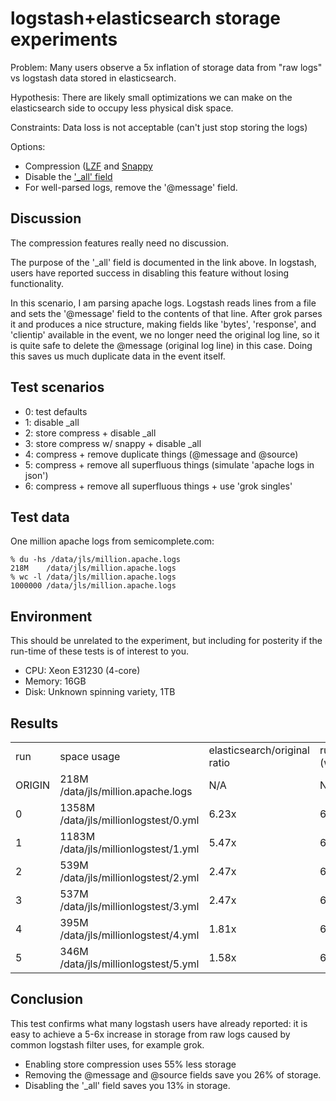 # logstash+elasticsearch storage experiments

Problem: Many users observe a 5x inflation of storage data from "raw logs" vs
logstash data stored in elasticsearch.

Hypothesis: There are likely small optimizations we can make on the
elasticsearch side to occupy less physical disk space.

Constraints: Data loss is not acceptable (can't just stop storing the logs)

Options:

* Compression ([LZF](http://www.elasticsearch.org/blog/2012/06/25/0.19.5-released.html) and
  [Snappy](http://www.elasticsearch.org/blog/2012/08/23/0.19.9-released.html)
* Disable the ['_all' field](http://www.elasticsearch.org/guide/reference/mapping/all-field.html)
* For well-parsed logs, remove the '@message' field.

## Discussion

The compression features really need no discussion. 

The purpose of the '_all' field is documented in the link above. In logstash,
users have reported success in disabling this feature without losing
functionality.

In this scenario, I am parsing apache logs. Logstash reads lines from a file and
sets the '@message' field to the contents of that line. After grok parses it
and produces a nice structure, making fields like 'bytes', 'response', and
'clientip' available in the event, we no longer need the original log line, so
it is quite safe to delete the @message (original log line) in this case. Doing
this saves us much duplicate data in the event itself.

## Test scenarios

* 0: test defaults
* 1: disable _all
* 2: store compress + disable _all
* 3: store compress w/ snappy + disable _all
* 4: compress + remove duplicate things (@message and @source) 
* 5: compress + remove all superfluous things (simulate 'apache logs in json')
* 6: compress + remove all superfluous things + use 'grok singles'

## Test data

One million apache logs from semicomplete.com:

    % du -hs /data/jls/million.apache.logs 
    218M    /data/jls/million.apache.logs
    % wc -l /data/jls/million.apache.logs
    1000000 /data/jls/million.apache.logs

## Environment

This should be unrelated to the experiment, but including for posterity if the
run-time of these tests is of interest to you.

* CPU: Xeon E31230 (4-core)
* Memory: 16GB
* Disk: Unknown spinning variety, 1TB

## Results

<table>
  <tr>
    <td> run </td>
    <td> space usage </td>
    <td> elasticsearch/original ratio  </td>
    <td> run time (wall clock) </td>
  </tr>
  <tr> 
    <td> ORIGIN </td>
    <td> 218M    /data/jls/million.apache.logs </td>
    <td> N/A </td>
    <td> N/A </td>
  </tr>
  <tr>
    <td> 0 </td>
    <td> 1358M    /data/jls/millionlogstest/0.yml </td>
    <td> 6.23x </td>
    <td> 6m47.343s </td>
  </tr>
  <tr>
    <td> 1 </td>
    <td> 1183M    /data/jls/millionlogstest/1.yml </td>
    <td> 5.47x </5d>
    <td> 6m13.339s </td>
  </tr>
  <tr>
    <td> 2 </td>
    <td> 539M    /data/jls/millionlogstest/2.yml </td>
    <td> 2.47x </td>
    <td> 6m17.103s </td>
  </tr>
  <tr>
    <td> 3 </td>
    <td> 537M    /data/jls/millionlogstest/3.yml </td>
    <td> 2.47x </td>
    <td> 6m15.382s </td>
  </tr>
  <tr>
    <td> 4 </td>
    <td> 395M    /data/jls/millionlogstest/4.yml </td>
    <td> 1.81x </td>
    <td> 6m39.278s </td>
  </tr>
  <tr>
    <td> 5 </td>
    <td> 346M    /data/jls/millionlogstest/5.yml </td>
    <td> 1.58x </td>
    <td> 6m35.877s </td>
  </tr>
</table>

## Conclusion

This test confirms what many logstash users have already reported: it is easy
to achieve a 5-6x increase in storage from raw logs caused by common logstash
filter uses, for example grok.

* Enabling store compression uses 55% less storage
* Removing the @message and @source fields save you 26% of storage.
* Disabling the '_all' field saves you 13% in storage.

